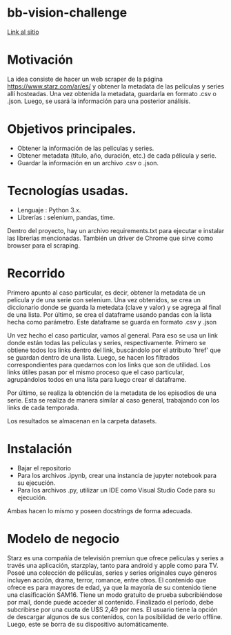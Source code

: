 # bb-vision-challenge

[Link al sitio](https://bb.vision/)

# Motivación 

La idea consiste de hacer un web scraper de la página https://www.starz.com/ar/es/ y obtener la metadata de las películas y series allí hosteadas.
Una vez obtenida la metadata, guardarla en formato .csv o .json.
Luego, se usará la información para una posterior análisis.

# Objetivos principales.

* Obtener la información de las películas y series.
* Obtener metadata (título, año, duración, etc.) de cada pélicula y serie.
* Guardar la información en un archivo .csv o .json.

# Tecnologías usadas.

* Lenguaje : Python 3.x.
* Librerías : selenium, pandas, time.

Dentro del proyecto, hay un archivo requirements.txt para ejecutar e instalar las librerías mencionadas.
También un driver de Chrome que sirve como browser para el scraping.

# Recorrido

Primero apunto al caso particular, es decir, obtener la metadata de un película y de una serie con selenium.
Una vez obtenidos, se crea un diccionario donde se guarda la metedata (clave y valor) y se agrega al final de una lista.
Por último, se crea el dataframe usando pandas con la lista hecha como parámetro. Este dataframe se guarda en formato .csv y .json

Un vez hecho el caso particular, vamos al general.
Para eso se usa un link donde están todas las películas y series, respectivamente.
Primero se obtiene todos los links dentro del link, buscándolo por el atributo 'href' que se guardan dentro de una lista.
Luego, se hacen los filtrados correspondientes para quedarnos con los links que son de utilidad.
Los links útiles pasan por el mismo proceso que el caso particular, agrupándolos todos en una lista para luego crear el dataframe.

Por último, se realiza la obtención de la metadata de los episodios de una serie.
Esta se realiza de manera similar al caso general, trabajando con los links de cada temporada.

Los resultados se almacenan en la carpeta datasets.

# Instalación

* Bajar el repositorio
* Para los archivos .ipynb, crear una instancia de jupyter notebook para su ejecución.
* Para los archivos .py, utilizar un IDE como Visual Studio Code para su ejecución.

Ambas hacen lo mismo y poseen docstrings de forma adecuada.


# Modelo de negocio

Starz es una compañía de televisión premiun que ofrece películas y series a través una aplicación, starzplay, tanto para android y apple como para TV.
Poseé una colección de péliculas, series y series originales cuyo géneros incluyen acción, drama, terror, romance, entre otros.
El contenido que ofrece es para mayores de edad, ya que la mayoría de su contenido tiene una clasificación SAM16.
Tiene un modo gratuito de prueba subcribiéndose por mail, donde puede acceder al contenido. Finalizado el período, debe subcribirse por una cuota de U$S 2,49 por mes.
El usuario tiene la opción de descargar algunos de sus contenidos, con la posibilidad de verlo offline. Luego, este se borra de su dispositivo automáticamente.














